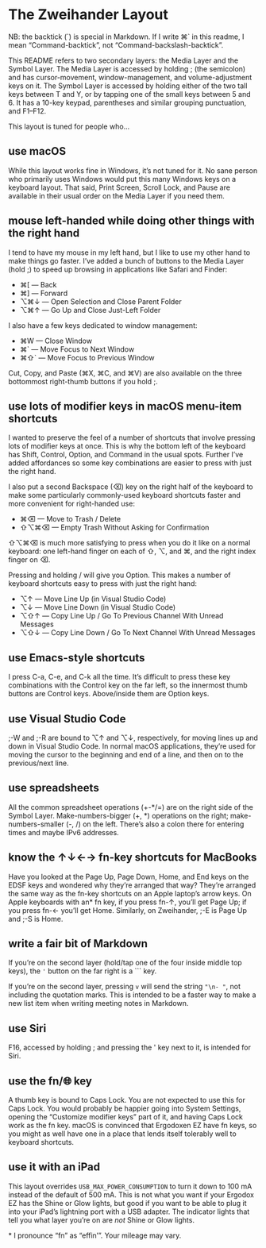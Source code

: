 # The Zweihander Layout

NB: the backtick (\`) is special in Markdown. If I write ⌘\` in this readme, I mean “Command-backtick”, not “Command-backslash-backtick”.

This README refers to two secondary layers: the Media Layer and the Symbol Layer. The Media Layer is accessed by holding ; (the semicolon) and has cursor-movement, window-management, and volume-adjustment keys on it. The Symbol Layer is accessed by holding either of the two tall keys between T and Y, or by tapping one of the small keys between 5 and 6. It has a 10-key keypad, parentheses and similar grouping punctuation, and F1–F12.

This layout is tuned for people who…

## use macOS

While this layout works fine in Windows, it’s not tuned for it. No sane person who primarily uses Windows would put this many Windows keys on a keyboard layout. That said, Print Screen, Scroll Lock, and Pause are available in their usual order on the Media Layer if you need them.

## mouse left-handed while doing other things with the right hand

I tend to have my mouse in my left hand, but I like to use my other hand to make things go faster. I’ve added a bunch of buttons to the Media Layer (hold ;) to speed up browsing in applications like Safari and Finder:

- ⌘[ — Back
- ⌘] — Forward
- ⌥⌘↓ — Open Selection and Close Parent Folder
- ⌥⌘↑ — Go Up and Close Just-Left Folder

I also have a few keys dedicated to window management:

- ⌘W — Close Window
- ⌘\` — Move Focus to Next Window
- ⌘⇧\` — Move Focus to Previous Window

Cut, Copy, and Paste (⌘X, ⌘C, and ⌘V) are also available on the three bottommost right-thumb buttons if you hold ;.

## use lots of modifier keys in macOS menu-item shortcuts

I wanted to preserve the feel of a number of shortcuts that involve pressing lots of modifier keys at once. This is why the bottom left of the keyboard has Shift, Control, Option, and Command in the usual spots. Further I’ve added affordances so some key combinations are easier to press with just the right hand.

I also put a second Backspace (⌫) key on the right half of the keyboard to make some particularly commonly-used keyboard shortcuts faster and more convenient for right-handed use:

- ⌘⌫ — Move to Trash / Delete
- ⇧⌥⌘⌫ — Empty Trash Without Asking for Confirmation

⇧⌥⌘⌫ is much more satisfying to press when you do it like on a normal keyboard: one left-hand finger on each of ⇧, ⌥, and ⌘, and the right index finger on ⌫.

Pressing and holding / will give you Option. This makes a number of keyboard shortcuts easy to press with just the right hand:

- ⌥↑ — Move Line Up   (in Visual Studio Code)
- ⌥↓ — Move Line Down (in Visual Studio Code)
- ⌥⇧↑ — Copy Line Up / Go To Previous Channel With Unread Messages
- ⌥⇧↓ — Copy Line Down / Go To Next Channel With Unread Messages

## use Emacs-style shortcuts

I press C-a, C-e, and C-k all the time. It’s difficult to press these key combinations with the Control key on the far left, so the innermost thumb buttons are Control keys. Above/inside them are Option keys.

## use Visual Studio Code

;-W and ;-R are bound to ⌥↑ and ⌥↓, respectively, for moving lines up and down in Visual Studio Code. In normal macOS applications, they’re used for moving the cursor to the beginning and end of a line, and then on to the previous/next line.

## use spreadsheets

All the common spreadsheet operations (+-*/=) are on the right side of the Symbol Layer. Make-numbers-bigger (+, \*) operations on the right; make-numbers-smaller (-, /) on the left. There’s also a colon there for entering times and maybe IPv6 addresses.

## know the ↑↓←→ fn-key shortcuts for MacBooks

Have you looked at the Page Up, Page Down, Home, and End keys on the EDSF keys and wondered why they’re arranged that way? They’re arranged the same way as the fn-key shortcuts on an Apple laptop’s arrow keys. On Apple keyboards with an\* fn key, if you press fn-↑, you’ll get Page Up; if you press fn-← you’ll get Home. Similarly, on Zweihander, ;-E is Page Up and ;-S is Home.

## write a fair bit of Markdown

If you’re on the second layer (hold/tap one of the four inside middle top keys), the `'` button on the far right is a `\`` key.

If you’re on the second layer, pressing `v` will send the string `"\n- "`, not including the quotation marks. This is intended to be a faster way to make a new list item when writing meeting notes in Markdown.

## use Siri

F16, accessed by holding ; and pressing the ' key next to it, is intended for Siri.

## use the fn/🌐︎︎︎ key

A thumb key is bound to Caps Lock. You are not expected to use this for Caps Lock. You would probably be happier going into System Settings, opening the “Customize modifier keys” part of it, and having Caps Lock work as the fn key. macOS is convinced that Ergodoxen EZ have fn keys, so you might as well have one in a place that lends itself tolerably well to keyboard shortcuts.

## use it with an iPad

This layout overrides `USB_MAX_POWER_CONSUMPTION` to turn it down to 100 mA instead of the default of 500 mA. This is not what you want if your Ergodox EZ has the Shine or Glow lights, but good if you want to be able to plug it into your iPad’s lightning port with a USB adapter. The indicator lights that tell you what layer you’re on are _not_ Shine or Glow lights.

\* I pronounce “fn” as “effin’”. Your mileage may vary.

